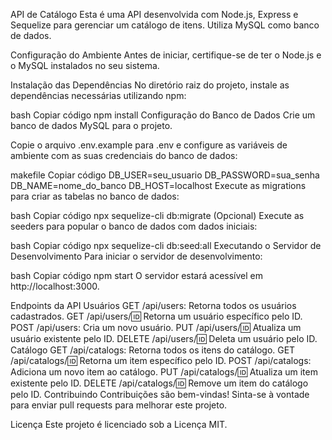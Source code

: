 API de Catálogo
Esta é uma API desenvolvida com Node.js, Express e Sequelize para gerenciar um catálogo de itens. Utiliza MySQL como banco de dados.

Configuração do Ambiente
Antes de iniciar, certifique-se de ter o Node.js e o MySQL instalados no seu sistema.

Instalação das Dependências
No diretório raiz do projeto, instale as dependências necessárias utilizando npm:

bash
Copiar código
npm install
Configuração do Banco de Dados
Crie um banco de dados MySQL para o projeto.

Copie o arquivo .env.example para .env e configure as variáveis de ambiente com as suas credenciais do banco de dados:

makefile
Copiar código
DB_USER=seu_usuario
DB_PASSWORD=sua_senha
DB_NAME=nome_do_banco
DB_HOST=localhost
Execute as migrations para criar as tabelas no banco de dados:

bash
Copiar código
npx sequelize-cli db:migrate
(Opcional) Execute as seeders para popular o banco de dados com dados iniciais:

bash
Copiar código
npx sequelize-cli db:seed:all
Executando o Servidor de Desenvolvimento
Para iniciar o servidor de desenvolvimento:

bash
Copiar código
npm start
O servidor estará acessível em http://localhost:3000.

Endpoints da API
Usuários
GET /api/users: Retorna todos os usuários cadastrados.
GET /api/users/:id: Retorna um usuário específico pelo ID.
POST /api/users: Cria um novo usuário.
PUT /api/users/:id: Atualiza um usuário existente pelo ID.
DELETE /api/users/:id: Deleta um usuário pelo ID.
Catálogo
GET /api/catalogs: Retorna todos os itens do catálogo.
GET /api/catalogs/:id: Retorna um item específico pelo ID.
POST /api/catalogs: Adiciona um novo item ao catálogo.
PUT /api/catalogs/:id: Atualiza um item existente pelo ID.
DELETE /api/catalogs/:id: Remove um item do catálogo pelo ID.
Contribuindo
Contribuições são bem-vindas! Sinta-se à vontade para enviar pull requests para melhorar este projeto.

Licença
Este projeto é licenciado sob a Licença MIT.

